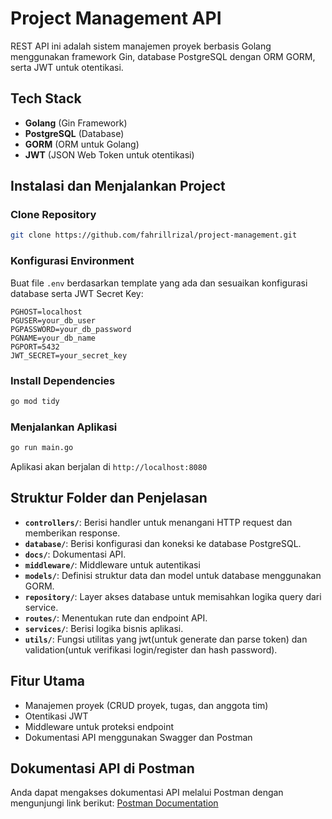 # Project Management API

REST API ini adalah sistem manajemen proyek berbasis Golang menggunakan framework Gin, database PostgreSQL dengan ORM GORM, serta JWT untuk otentikasi.

## Tech Stack
- **Golang** (Gin Framework)
- **PostgreSQL** (Database)
- **GORM** (ORM untuk Golang)
- **JWT** (JSON Web Token untuk otentikasi)

## Instalasi dan Menjalankan Project

### Clone Repository
```bash
git clone https://github.com/fahrillrizal/project-management.git
```

### Konfigurasi Environment
Buat file `.env` berdasarkan template yang ada dan sesuaikan konfigurasi database serta JWT Secret Key:
```env
PGHOST=localhost
PGUSER=your_db_user
PGPASSWORD=your_db_password
PGNAME=your_db_name
PGPORT=5432
JWT_SECRET=your_secret_key
```

### Install Dependencies
```bash
go mod tidy
```

### Menjalankan Aplikasi
```bash
go run main.go
```
Aplikasi akan berjalan di `http://localhost:8080`

## Struktur Folder dan Penjelasan

- **`controllers/`**: Berisi handler untuk menangani HTTP request dan memberikan response.
- **`database/`**: Berisi konfigurasi dan koneksi ke database PostgreSQL.
- **`docs/`**: Dokumentasi API.
- **`middleware/`**: Middleware untuk autentikasi
- **`models/`**: Definisi struktur data dan model untuk database menggunakan GORM.
- **`repository/`**: Layer akses database untuk memisahkan logika query dari service.
- **`routes/`**: Menentukan rute dan endpoint API.
- **`services/`**: Berisi logika bisnis aplikasi.
- **`utils/`**: Fungsi utilitas yang jwt(untuk generate dan parse token) dan validation(untuk verifikasi login/register dan hash password).

## Fitur Utama
- Manajemen proyek (CRUD proyek, tugas, dan anggota tim)
- Otentikasi JWT
- Middleware untuk proteksi endpoint
- Dokumentasi API menggunakan Swagger dan Postman

## Dokumentasi API di Postman
Anda dapat mengakses dokumentasi API melalui Postman dengan mengunjungi link berikut:
[Postman Documentation](https://documenter.getpostman.com/view/22087046/2sAYQiCoX5)
